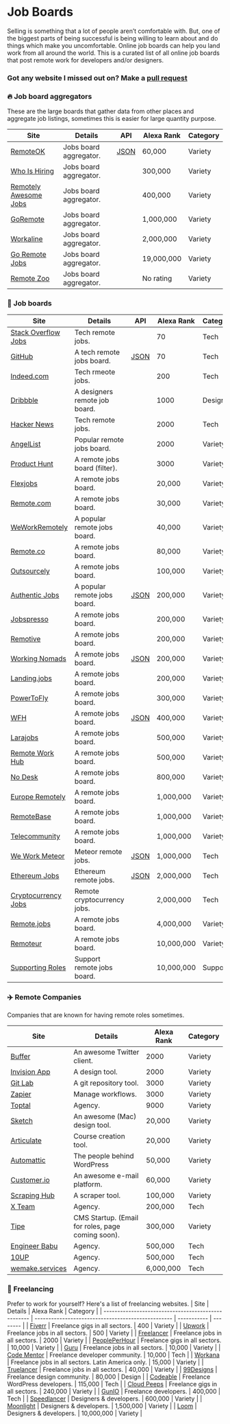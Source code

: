 # Job Boards

Selling is something that a lot of people aren’t comfortable with. But, one of the biggest parts of being successful is being willing to learn about and do things which make you uncomfortable. Online job boards can help you land work from all around the world. This is a curated list of all online job boards that post remote work for developers and/or designers.

### Got any website I missed out on? Make a [pull request](https://github.com/devbowser/freelance-kickstart/pulls)

### 🔥 Job board aggregators

These are the large boards that gather data from other places and aggregate job listings, sometimes this is easier for large quantity purpose.

| Site                                                        | Details                | API                                         | Alexa Rank | Category | 
| ----------------------------------------------------------- |----------------------- | ------------------------------------------- | ---------- | -------- |
[RemoteOK](https://remoteok.io/)                              | Jobs board aggregator. | [JSON](https://remoteok.io/remote-jobs.json)| 60,000     | Variety  |
[Who Is Hiring](https://whoishiring.io)                       | Jobs board aggregator. |                                             | 300,000    | Variety  |
[Remotely Awesome Jobs](https://www.remotelyawesomejobs.com/) | Jobs board aggregator. |                                             | 400,000    | Variety  |
[GoRemote](https://goremote.io/)                              | Jobs board aggregator. |                                             | 1,000,000  | Variety  |
[Workaline](https://workaline.com/)                           | Jobs board aggregator. |                                             | 2,000,000  | Variety  |
[Go Remote Jobs](https://goremotejobs.com/)                   | Jobs board aggregator. |                                             | 19,000,000 | Variety  |
[Remote Zoo](https://www.remotezoo.com/)                      | Jobs board aggregator. |                                             | No rating  | Variety  |

### 📌 Job boards

| Site                                                                        | Details                       | API                                                    | Alexa Rank  | Category |
| --------------------------------------------------------------------------- | ----------------------------- | ------------------------------------------------------ | ----------- | -------- |
| [Stack Overflow Jobs](https://stackoverflow.com/jobs/remote-developer-jobs) | Tech remote jobs.             |                                                        | 70          | Tech     |
| [GitHub](https://jobs.github.com/positions?description=&location=remote)    | A tech remote jobs board.     | [JSON](https://jobs.github.com/api)                    | 70          | Tech     |
| [Indeed.com](https://www.indeed.com/q-Remote-Programming-jobs.html)         | Tech rmeote jobs.             |                                                        | 200         | Tech     |
| [Dribbble](https://dribbble.com/jobs?location=Anywhere)                     | A designers remote job board. |                                                        | 1000        | Design   |
| [Hacker News](https://news.ycombinator.com/jobs)                            | Tech remote jobs.             |                                                        | 2000        | Tech     |
| [AngelList](https://angel.co/)                                              | Popular remote jobs board.    |                                                        | 2000        | Variety  |
| [Product Hunt](https://www.producthunt.com/jobs)                            | A remote jobs board (filter). |                                                        | 3000        | Variety  |
| [Flexjobs](https://www.flexjobs.com/)                                       | A remote jobs board.          |                                                        | 20,000      | Variety  |
| [Remote.com](https://remote.com/jobs)                                       | A remote jobs board.          |                                                        | 30,000      | Variety  |
| [WeWorkRemotely](https://weworkremotely.com/)                               | A popular remote jobs board.  |                                                        | 40,000      | Variety  |
| [Remote.co](https://remote.co/remote-jobs/)                                 | A remote jobs board.          |                                                        | 80,000      | Variety  |
| [Outsourcely](https://www.outsourcely.com/remote-workers)                   | A remote jobs board.          |                                                        | 100,000     | Variety  |
| [Authentic Jobs](https://authenticjobs.com/#remote=true)                    | A popular remote jobs board.  | [JSON](https://authenticjobs.com/api/docs)             | 200,000     | Variety  |
| [Jobspresso](https://jobspresso.co/)                                        | A remote jobs board.          |                                                        | 200,000     | Variety  |
| [Remotive](https://remotive.io/)                                            | A remote jobs board.          |                                                        | 200,000     | Variety  |
| [Working Nomads](https://www.workingnomads.co/jobs)                         | A remote jobs board.          | [JSON](https://www.workingnomads.co/api/exposed_jobs/) | 200,000     | Variety  |
| [Landing.jobs](https://landing.jobs/jobs?remote=true)                       | A remote jobs board.          |                                                        | 200,000     | Variety  |
| [PowerToFly](https://powertofly.com/)                                       | A remote jobs board.          |                                                        | 300,000     | Variety  |
| [WFH](https://www.wfh.io/)                                                  | A remote jobs board.          | [JSON](https://github.com/wfhio/api)                   | 400,000     | Variety  |
| [Larajobs](http://larajobs.com/)                                            | A remote jobs board.          |                                                        | 500,000     | Variety  |
| [Remote Work Hub](https://remoteworkhub.com/remote-jobs/)                   | A remote jobs board.          |                                                        | 500,000     | Variety  |
| [No Desk](https://nodesk.co/remote-jobs/)                                   | A remote jobs board.          |                                                        | 800,000     | Variety  |
| [Europe Remotely](https://europeremotely.com/)                              | A remote jobs board.          |                                                        | 1,000,000   | Variety  |
| [RemoteBase](https://remotebase.io/)                                        | A remote jobs board.          |                                                        | 1,000,000   | Variety  |
| [Telecommunity](http://remotejobs.telecommunity.net/)                       | A remote jobs board.          |                                                        | 1,000,000   | Variety  |
| [We Work Meteor](https://www.weworkmeteor.com/)                             | Meteor remote jobs.           | [JSON](https://www.weworkmeteor.com/api/jobs)          | 1,000,000   | Tech     |
| [Ethereum Jobs](http://jobs.ethercasts.com/)                                | Ethereum remote jobs.         | [JSON](http://jobs.ethercasts.com/api/jobs)            | 2,000,000   | Tech     |
| [Cryptocurrency Jobs](https://cryptocurrencyjobs.co/remote/)                | Remote cryptocurrency jobs.   |                                                        | 2,000,000   | Tech     |
| [Remote.jobs](https://remote.jobs/)                                         | A remote jobs board.          |                                                        | 4,000,000   | Variety  |
| [Remoteur](http://www.remoteur.com/)                                        | A remote jobs board.          |                                                        | 10,000,000  | Variety  |
| [Supporting Roles](https://supportingroles.io/)                             | Support remote jobs board.    |                                                        | 10,000,000  | Support  |

### ✈️  Remote Companies

Companies that are known for having remote roles sometimes.

| Site                                                                                                       | Details                                           | Alexa Rank  | Category |
| ---------------------------------------------------------------------------------------------------------- | ------------------------------------------------- | ----------- | -------- |
| [Buffer](http://journey.buffer.com/)                                                                       | An awesome Twitter client.                        | 2000        | Variety  |
| [Invision App](https://www.invisionapp.com/company)                                                        | A design tool.                                    | 2000        | Variety  |
| [Git Lab](https://about.gitlab.com/jobs/)                                                                  | A git repository tool.                            | 3000        | Variety  |
| [Zapier](https://zapier.com/about/)                                                                        | Manage workflows.                                 | 3000        | Variety  |
| [Toptal](https://www.toptal.com/)                                                                          | Agency.                                           | 9000        | Variety  |
| [Sketch](https://www.sketchapp.com/jobs/)                                                                  | An awesome (Mac) design tool.                     | 20,000      | Variety  |
| [Articulate](https://articulate.com/company/careers/)                                                      | Course creation tool.                             | 20,000      | Variety  |
| [Automattic](https://automattic.com/work-with-us/)                                                         | The people behind WordPress                       | 50,000      | Variety  |
| [Customer.io](https://customer.io/)                                                                        | An awesome e-mail platform.                       | 60,000      | Variety  |
| [Scraping Hub](https://scrapinghub.com/jobs)                                                               | A scraper tool.                                   | 100,000     | Variety  |
| [X Team](https://x-team.com/)                                                                              | Agency.                                           | 200,000     | Tech     |
| [Tipe](https://tipe.io/)                                                                                   | CMS Startup. (Email for roles, page coming soon). | 300,000     | Variety  |
| [Engineer Babu](https://www.engineerbabu.com/)                                                             | Agency.                                           | 500,000     | Tech     |
| [10UP](https://10up.com/careers/)                                                                          | Agency.                                           | 500,000     | Tech     |
| [wemake.services](https://github.com/raynesio/remotelist/blob/master/wemake.services/meta/job-application) | Agency.                                           | 6,000,000   | Tech     |

### 🔨 Freelancing

Prefer to work for yourself? Here's a list of freelancing websites.
| Site                                                | Details                                            | Alexa Rank  | Category |
| --------------------------------------------------- | -------------------------------------------------- | ----------- | -------- |
| [Fiverr](https://www.fiverr.com/)                   | Freelance gigs in all sectors.                     | 400         | Variety  |
| [Upwork](https://www.upwork.com/)                   | Freelance jobs in all sectors.                     | 500         | Variety  |
| [Freelancer](https://www.freelancer.com/)           | Freelance jobs in all sectors.                     | 2000        | Variety  |
| [PeoplePerHour](https://www.peopleperhour.com/)     | Freelance gigs in all sectors.                     | 10,000      | Variety  |
| [Guru](https://www.guru.com/)                       | Freelance jobs in all sectors.                     | 10,000      | Variety  |
| [Code Mentor](https://www.codementor.io/developers) | Freelance developer community.                     | 10,000      | Tech     |
| [Workana](https://www.workana.com/)                 | Freelance jobs in all sectors. Latin America only. | 15,000      | Variety  |
| [Truelancer](https://www.truelancer.com/)           | Freelance jobs in all sectors.                     | 40,000      | Variety  |
| [99Designs](https://99designs.co.uk/)               | Freelance design community.                        | 80,000      | Design   |
| [Codeable](https://codeable.io/)                    | Freelance WordPress developers.                    | 115,000     | Tech     |
| [Cloud Peeps](https://www.cloudpeeps.com/)          | Freelance gigs in all sectors.                     | 240,000     | Variety  |
| [GunIO](https://www.gun.io/#hacker)                 | Freelance developers.                              | 400,000     | Tech     |
| [Speedlancer](https://speedlancer.com/)             | Designers & developers.                            | 600,000     | Variety  |
| [Moonlight](https://www.moonlightwork.com/)         | Designers & developers.                            | 1,500,000   | Variety  |
| [Loom](https://www.loom.co/)                        | Designers & developers.                            | 10,000,000  | Variety  |